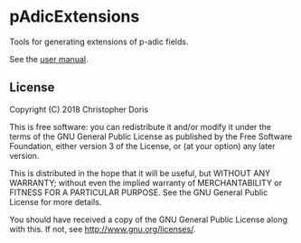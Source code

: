# pAdicExtensions
Tools for generating extensions of p-adic fields.

See the [user manual](https://cjdoris.github.io/pAdicExtensions).


## License

Copyright (C) 2018 Christopher Doris

This is free software: you can redistribute it and/or modify
it under the terms of the GNU General Public License as published by
the Free Software Foundation, either version 3 of the License, or
(at your option) any later version.

This is distributed in the hope that it will be useful,
but WITHOUT ANY WARRANTY; without even the implied warranty of
MERCHANTABILITY or FITNESS FOR A PARTICULAR PURPOSE.  See the
GNU General Public License for more details.

You should have received a copy of the GNU General Public License
along with this.  If not, see http://www.gnu.org/licenses/.
